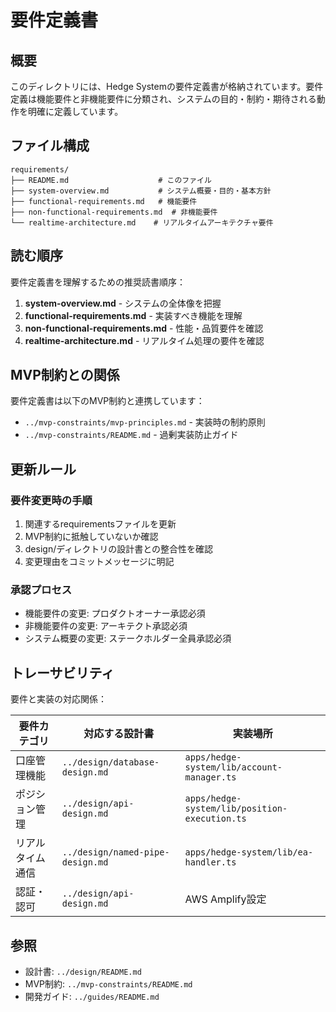 # 要件定義書

## 概要

このディレクトリには、Hedge Systemの要件定義書が格納されています。要件定義は機能要件と非機能要件に分類され、システムの目的・制約・期待される動作を明確に定義しています。

## ファイル構成

```
requirements/
├── README.md                    # このファイル
├── system-overview.md           # システム概要・目的・基本方針
├── functional-requirements.md   # 機能要件
├── non-functional-requirements.md  # 非機能要件
└── realtime-architecture.md    # リアルタイムアーキテクチャ要件
```

## 読む順序

要件定義書を理解するための推奨読書順序：

1. **system-overview.md** - システムの全体像を把握
2. **functional-requirements.md** - 実装すべき機能を理解
3. **non-functional-requirements.md** - 性能・品質要件を確認
4. **realtime-architecture.md** - リアルタイム処理の要件を確認

## MVP制約との関係

要件定義書は以下のMVP制約と連携しています：

- `../mvp-constraints/mvp-principles.md` - 実装時の制約原則
- `../mvp-constraints/README.md` - 過剰実装防止ガイド

## 更新ルール

### 要件変更時の手順
1. 関連するrequirementsファイルを更新
2. MVP制約に抵触していないか確認
3. design/ディレクトリの設計書との整合性を確認
4. 変更理由をコミットメッセージに明記

### 承認プロセス
- 機能要件の変更: プロダクトオーナー承認必須
- 非機能要件の変更: アーキテクト承認必須
- システム概要の変更: ステークホルダー全員承認必須

## トレーサビリティ

要件と実装の対応関係：

| 要件カテゴリ | 対応する設計書 | 実装場所 |
|-------------|--------------|---------|
| 口座管理機能 | `../design/database-design.md` | `apps/hedge-system/lib/account-manager.ts` |
| ポジション管理 | `../design/api-design.md` | `apps/hedge-system/lib/position-execution.ts` |
| リアルタイム通信 | `../design/named-pipe-design.md` | `apps/hedge-system/lib/ea-handler.ts` |
| 認証・認可 | `../design/api-design.md` | AWS Amplify設定 |

## 参照

- 設計書: `../design/README.md`
- MVP制約: `../mvp-constraints/README.md`
- 開発ガイド: `../guides/README.md`